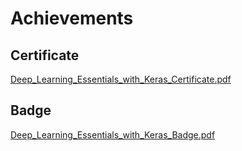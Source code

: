 

# Achievements
## Certificate
[Deep_Learning_Essentials_with_Keras_Certificate.pdf](https://prod-files-secure.s3.us-west-2.amazonaws.com/03e82b26-cccb-4906-bb56-adabcbdc0655/f5cf1405-8a02-49a4-beb6-3d50b033ba6e/Deep_Learning_Essentials_with_Keras_Certificate.pdf?X-Amz-Algorithm=AWS4-HMAC-SHA256&X-Amz-Content-Sha256=UNSIGNED-PAYLOAD&X-Amz-Credential=ASIAZI2LB4662OIX3VXQ%2F20250208%2Fus-west-2%2Fs3%2Faws4_request&X-Amz-Date=20250208T061855Z&X-Amz-Expires=3600&X-Amz-Security-Token=IQoJb3JpZ2luX2VjEG4aCXVzLXdlc3QtMiJGMEQCIHdJ90frxb3r7BMTjfhsVQLijTxwsLtLSQsYqX1mH%2BXFAiBLR%2Bx9K4GO1%2FFzu%2FjIsE1YUpHuVWnip%2FuUD%2Ftp%2FI%2B2ySqIBAiG%2F%2F%2F%2F%2F%2F%2F%2F%2F%2F8BEAAaDDYzNzQyMzE4MzgwNSIMcfe%2Fn%2BP6ujchHWR%2FKtwDBbMGtkmy6ivijcbsSV3F3c14ws6JEgfzby2rKGw37VXzqNPVsoZWyOaGRK9FhMsDsFW3fcoFxkGXd39WEq02D7%2BcgBjIXrkVcyng8Ua%2FK7KtT6dN%2FgFpCpuShpnnrBb73BFabA8wuJ%2F4wEg4WfsKdD%2BcKtHP%2BCG4QcUSfnx0xU4o4PrPi4YAZl5mxhc7f2CDuP%2F27fuYK5Od1uIcHkmSc4Wzx8MIezOD9%2FEBX7IemeTmD8G9OH712SXt5s5nVeo4%2F3XcdgvzvLXNbdOswGRIGxujpc6g3a66I7Mn3GKxw7laHFpCTE88%2B4NknIfRj9QcNa6Oo2Emq0g%2F8SA2h79pn21A9UKBgoZ%2Fo6CfX2cDlJsIbdZs54NITNLF4PL%2BndmY6yzhIJbjD%2BRlUfydOTTwbWTafNx86d3gXawYzQrE90diNc1gacUYd4N8S6zPd9%2BkiYaKomPgC5b%2FesVST9a0MDpSdpKKXWwxQpMB71XRcLtdNmvBZshWE27A%2FHKSzgrWeWEuaj92Sy%2BXE8YgynBFnSPcWnuCKDPpsxbyRTl%2FlQ4Bz5o2iDezwPk4AU0KWPZ92X6ISvPWfGGRVTuzrAn%2BhKb0pe7ltuALJXn5iR7xZ4QpHKmgOkHFUYOu8oswjtSbvQY6pgEwBbfDK%2FGZA%2BNew6stNuWirL%2FrdATvyNxOkJL3unA0%2F5YToDZIJNmrjB9ZyqIgKwsCt6cFsFMRCHawzeewNQsugxbC1%2BjLICe2UxpOXkpbIvCCBR%2F%2F4XyL6uzqQuatt8FS90B%2B96%2B84wLcMrjKjnCEgGKJ9j605mXKjjj%2B9X4UhX6BPRyaH72ERdk4j2Vd27CsGis6ZuW5kGkaU6hg%2FDeNHzt7RJxl&X-Amz-Signature=0e038fe8ee6f7e8d7073cd9b08929a451cbac03c191f1c180c63a95e1d5f1b54&X-Amz-SignedHeaders=host&x-id=GetObject)
## Badge
[Deep_Learning_Essentials_with_Keras_Badge.pdf](https://prod-files-secure.s3.us-west-2.amazonaws.com/03e82b26-cccb-4906-bb56-adabcbdc0655/5c209097-6d96-477f-a031-edc11aa6225f/Deep_Learning_Essentials_with_Keras_Badge.pdf?X-Amz-Algorithm=AWS4-HMAC-SHA256&X-Amz-Content-Sha256=UNSIGNED-PAYLOAD&X-Amz-Credential=ASIAZI2LB4662OIX3VXQ%2F20250208%2Fus-west-2%2Fs3%2Faws4_request&X-Amz-Date=20250208T061855Z&X-Amz-Expires=3600&X-Amz-Security-Token=IQoJb3JpZ2luX2VjEG4aCXVzLXdlc3QtMiJGMEQCIHdJ90frxb3r7BMTjfhsVQLijTxwsLtLSQsYqX1mH%2BXFAiBLR%2Bx9K4GO1%2FFzu%2FjIsE1YUpHuVWnip%2FuUD%2Ftp%2FI%2B2ySqIBAiG%2F%2F%2F%2F%2F%2F%2F%2F%2F%2F8BEAAaDDYzNzQyMzE4MzgwNSIMcfe%2Fn%2BP6ujchHWR%2FKtwDBbMGtkmy6ivijcbsSV3F3c14ws6JEgfzby2rKGw37VXzqNPVsoZWyOaGRK9FhMsDsFW3fcoFxkGXd39WEq02D7%2BcgBjIXrkVcyng8Ua%2FK7KtT6dN%2FgFpCpuShpnnrBb73BFabA8wuJ%2F4wEg4WfsKdD%2BcKtHP%2BCG4QcUSfnx0xU4o4PrPi4YAZl5mxhc7f2CDuP%2F27fuYK5Od1uIcHkmSc4Wzx8MIezOD9%2FEBX7IemeTmD8G9OH712SXt5s5nVeo4%2F3XcdgvzvLXNbdOswGRIGxujpc6g3a66I7Mn3GKxw7laHFpCTE88%2B4NknIfRj9QcNa6Oo2Emq0g%2F8SA2h79pn21A9UKBgoZ%2Fo6CfX2cDlJsIbdZs54NITNLF4PL%2BndmY6yzhIJbjD%2BRlUfydOTTwbWTafNx86d3gXawYzQrE90diNc1gacUYd4N8S6zPd9%2BkiYaKomPgC5b%2FesVST9a0MDpSdpKKXWwxQpMB71XRcLtdNmvBZshWE27A%2FHKSzgrWeWEuaj92Sy%2BXE8YgynBFnSPcWnuCKDPpsxbyRTl%2FlQ4Bz5o2iDezwPk4AU0KWPZ92X6ISvPWfGGRVTuzrAn%2BhKb0pe7ltuALJXn5iR7xZ4QpHKmgOkHFUYOu8oswjtSbvQY6pgEwBbfDK%2FGZA%2BNew6stNuWirL%2FrdATvyNxOkJL3unA0%2F5YToDZIJNmrjB9ZyqIgKwsCt6cFsFMRCHawzeewNQsugxbC1%2BjLICe2UxpOXkpbIvCCBR%2F%2F4XyL6uzqQuatt8FS90B%2B96%2B84wLcMrjKjnCEgGKJ9j605mXKjjj%2B9X4UhX6BPRyaH72ERdk4j2Vd27CsGis6ZuW5kGkaU6hg%2FDeNHzt7RJxl&X-Amz-Signature=76560c6b80b6fc5a99d23d9db829ec82fa339af431f77ed4a5e3a42225ea992e&X-Amz-SignedHeaders=host&x-id=GetObject)
